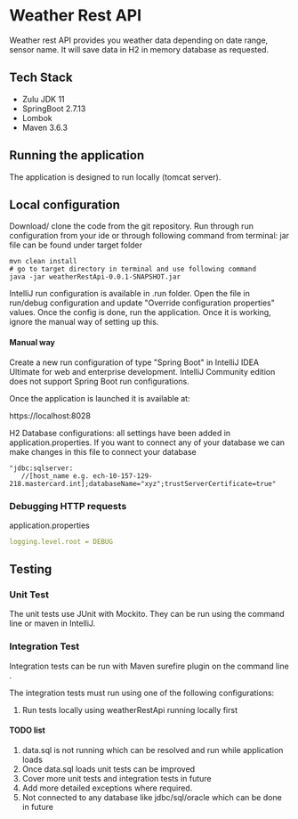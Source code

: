 # Weather Rest API

Weather rest API provides you weather data depending on date range, sensor name.
It will save data in H2 in memory database as requested.

## Tech Stack

* Zulu JDK 11
* SpringBoot 2.7.13
* Lombok
* Maven 3.6.3

## Running the application

The application is designed to run locally (tomcat server).

## Local configuration

Download/ clone the code from the git repository. Run through run configuration from your ide or through following command from terminal:
jar file can be found under target folder
```
mvn clean install
# go to target directory in terminal and use following command
java -jar weatherRestApi-0.0.1-SNAPSHOT.jar

```

IntelliJ run configuration is available in .run folder. Open the file in run/debug configuration and update "Override
configuration properties" values. Once the config is done, run the application.
Once it is working, ignore the manual way of setting up this.

#### Manual way

Create a new run configuration of type "Spring Boot" in IntelliJ IDEA Ultimate for web and enterprise development.
IntelliJ Community edition does not support Spring Boot run configurations. 


Once the application is launched it is available at:

https://localhost:8028

H2 Database configurations:
all settings have been added in application.properties.
If you want to connect any of your database we can make changes in this file to connect your database

```
"jdbc:sqlserver:
   //[host_name e.g. ech-10-157-129-218.mastercard.int];databaseName="xyz";trustServerCertificate=true"
```

### Debugging HTTP requests

application.properties

```yaml
logging.level.root = DEBUG
```


## Testing

### Unit Test

The unit tests use JUnit with Mockito. They can be run using the command line or maven in IntelliJ.

### Integration Test

Integration tests can be run with Maven surefire plugin on the command line .

The integration tests must run using one of the following configurations:

1. Run tests locally using weatherRestApi running locally first


#### TODO list
1. data.sql is not running which can be resolved and run while application loads
2. Once data.sql loads unit tests can be improved
3. Cover more unit tests and integration tests in future
4. Add more detailed exceptions where required.
5. Not connected to any database like jdbc/sql/oracle which can be done in future